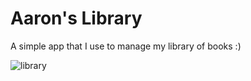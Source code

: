 # Aaron's Library

A simple app that I use to manage my library of books :)

![library](https://cloud.githubusercontent.com/assets/126461/26801317/5852e28a-49f1-11e7-9d5f-20c3ae2727ee.gif)
